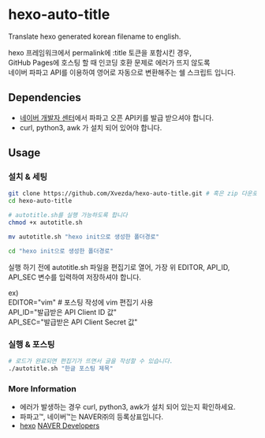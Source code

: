 hexo-auto-title
===============

Translate hexo generated korean filename to english.

hexo 프레임워크에서 permalink에 :title 토큰을 포함시킨 경우,  
GitHub Pages에 호스팅 할 때 인코딩 호환 문제로 에러가 뜨지 않도록  
네이버 파파고 API를 이용하여 영어로 자동으로 변환해주는 쉘 스크립트 입니다.

Dependencies
------------
* [네이버 개발자 센터](https://developers.naver.com/)에서 파파고 오픈 API키를 발급 받으셔야 합니다.
* curl, python3, awk 가 설치 되어 있어야 합니다.

## Usage

### 설치 & 세팅
```sh
git clone https://github.com/Xvezda/hexo-auto-title.git # 혹은 zip 다운로드
cd hexo-auto-title

# autotitle.sh를 실행 가능하도록 합니다
chmod +x autotitle.sh

mv autotitle.sh "hexo init으로 생성한 폴더경로"

cd "hexo init으로 생성한 폴더경로"
```

실행 하기 전에 autotitle.sh 파일을 편집기로 열어,
가장 위 EDITOR, API_ID, API_SEC 변수를 입력하여 저장하셔야 합니다.

ex)  
EDITOR="vim" # 포스팅 작성에 vim 편집기 사용  
API_ID="발급받은 API Client ID 값"  
API_SEC="발급받은 API Client Secret 값"  

### 실행 & 포스팅
```sh
# 로드가 완료되면 편집기가 뜨면서 글을 작성할 수 있습니다.
./autotitle.sh "한글 포스팅 제목"
```

### More Information
* 에러가 발생하는 경우 curl, python3, awk가 설치 되어 있는지 확인하세요.
* 파파고™, 네이버™는 NAVER㈜의 등록상표입니다.
* [hexo](https://github.com/hexojs/hexo)
[NAVER Developers](https://developers.naver.com)

